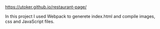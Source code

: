 https://utoker.github.io/restaurant-page/

In this project I used Webpack to generete index.html and compile images, css and JavaScript files.
